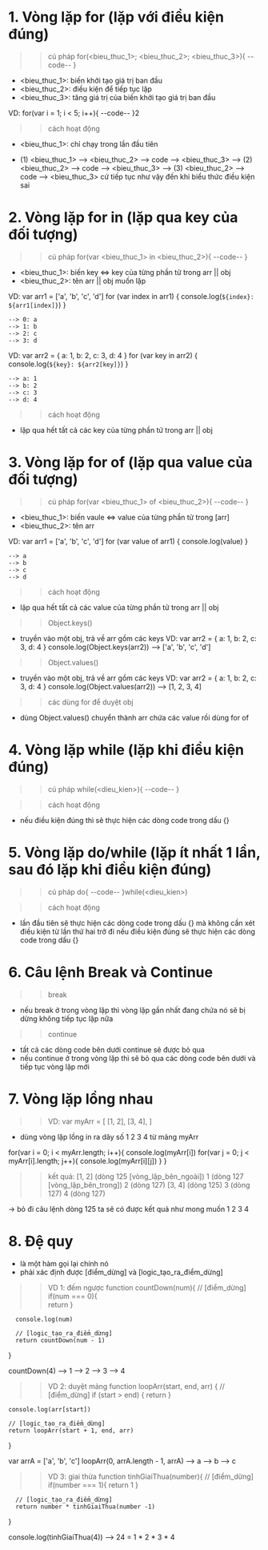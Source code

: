 # 1. Vòng lặp for (lặp với điều kiện đúng)
  >> cú pháp
  for(<bieu_thuc_1>; <bieu_thuc_2>; <bieu_thuc_3>){
      --code--
  }

  - <bieu_thuc_1>: biến khởi tạo giá trị ban đầu
  - <bieu_thuc_2>: điều kiện để tiếp tục lặp
  - <bieu_thuc_3>: tăng giá trị của biến khởi tạo giá trị ban đầu

  VD: for(var i = 1; i < 5; i++){
      --code--
  }2

  >> cách hoạt động 
  - <bieu_thuc_1>: chỉ chạy trong lần đầu tiên
  
  - (1) <bieu_thuc_1> --> <bieu_thuc_2> --> code --> <bieu_thuc_3> --> (2) <bieu_thuc_2> --> code --> <bieu_thuc_3> --> (3) <bieu_thuc_2> --> code --> <bieu_thuc_3>
    cứ tiếp tục như vậy đến khi biểu thức điều kiện sai

# 2. Vòng lặp for in (lặp qua key của đối tượng)
  >> cú pháp
  for(var <bieu_thuc_1> in <bieu_thuc_2>){
      --code--
  }

  - <bieu_thuc_1>: biến key <=> key của từng phần tử trong arr || obj
  - <bieu_thuc_2>: tên arr || obj muốn lặp

 VD: var arr1 = ['a', 'b', 'c', 'd']
     for (var index in arr1) {
         console.log(`${index}: ${arr1[index]}`)
     }
    
    --> 0: a
    --> 1: b
    --> 2: c
    --> 3: d

 VD: var arr2 = { a: 1, b: 2, c: 3, d: 4 }
     for (var key in arr2) {
         console.log(`${key}: ${arr2[key]}`)
     }    
    
    --> a: 1
    --> b: 2
    --> c: 3
    --> d: 4

>> cách hoạt động
- lặp qua hết tất cả các key của từng phần tử trong arr || obj

# 3. Vòng lặp for of (lặp qua value của đối tượng)
 >> cú pháp
 for(var <bieu_thuc_1> of <bieu_thuc_2>){
      --code--
 }

 - <bieu_thuc_1>: biến vaule <=> value của từng phần tử trong [arr]
 - <bieu_thuc_2>: tên arr 

 VD: var arr1 = ['a', 'b', 'c', 'd']
     for (var value of arr1) {
         console.log(value)
     }
    
    --> a
    --> b
    --> c
    --> d

 >> cách hoạt động
 - lặp qua hết tất cả các value của từng phần tử trong arr || obj

 >> Object.keys()
 - truyền vào một obj, trả về arr gồm các keys
 VD: var arr2 = { a: 1, b: 2, c: 3, d: 4 }
     console.log(Object.keys(arr2)) --> ['a', 'b', 'c', 'd']

 >> Object.values()
 - truyền vào một obj, trả về arr gồm các keys
 VD: var arr2 = { a: 1, b: 2, c: 3, d: 4 }
     console.log(Object.values(arr2)) --> [1, 2, 3, 4]

>> các dùng for để duyệt obj
- dùng Object.values() chuyển thành arr chứa các value rồi dùng for of

# 4. Vòng lặp while (lặp khi điều kiện đúng)
  >> cú pháp
  while(<dieu_kien>){
      --code--
  }

  >> cách hoạt động
  - nếu điều kiện đúng thì sẽ thực hiện các dòng code trong dấu {}

# 5. Vòng lặp do/while (lặp ít nhất 1 lần, sau đó lặp khi điều kiện đúng)
  >> cú pháp
  do{
      --code--
  }while(<dieu_kien>)

  >> cách hoạt động
  - lần đầu tiên sẽ thực hiện các dòng code trong dấu {} mà không cần xét điều kiện
    từ lần thứ hai trở đi nếu điều kiện đúng sẽ thực hiện các dòng code trong dấu {}

# 6. Câu lệnh Break và Continue 
  >> break
  - nếu break ở trong vòng lặp thì vòng lặp gần nhất đang chứa nó sẽ bị dừng không tiếp tục lặp nữa

  >> continue
  - tất cả các dòng code bên dưới continue sẽ được bỏ qua
  - nếu continue ở trong vòng lặp thì sẽ bỏ qua các dòng code bên dưới và tiếp tục vòng lặp mới

# 7. Vòng lặp lồng nhau
  >> VD:
  var myArr = [
      [1, 2],
      [3, 4],
  ]

  - dùng vòng lặp lồng in ra dãy số 1 2 3 4 từ mảng myArr

  for(var i = 0; i < myArr.length; i++){
      console.log(myArr[i])
      for(var j = 0; j < myArr[i].length; j++){
          console.log(myArr[i][j])
      }
  }

  >> kết quả:
  [1, 2]            (dòng 125 [vòng_lặp_bên_ngoài])
  1                 (dòng 127 [vòng_lặp_bên_trong])
  2                 (dòng 127)
  [3, 4]            (dòng 125)
  3                 (dòng 127)
  4                 (dòng 127)

  -> bỏ đi câu lệnh dòng 125 ta sẽ có được kết quả như mong muốn 1 2 3 4

# 8. Đệ quy
  - là một hàm gọi lại chính nó
  - phải xác định được [điểm_dừng] và [logic_tạo_ra_điểm_dừng]
  
  >> VD 1: đếm ngược
  function countDown(num){
      // [điểm_dừng]
      if(num === 0){     
          return
      }
      
      console.log(num)

      // [logic_tạo_ra_điểm_dừng]
      return countDown(num - 1)       
  }

  countDown(4)
  --> 1 
  --> 2 
  --> 3 
  --> 4

  >> VD 2: duyệt mảng
  function loopArr(start, end, arr) {
    // [điểm_dừng]
    if (start > end) {
        return
    }

    console.log(arr[start])

    // [logic_tạo_ra_điểm_dừng]
    return loopArr(start + 1, end, arr)
  }

  var arrA = ['a', 'b', 'c']
  loopArr(0, arrA.length - 1, arrA)
  --> a
  --> b
  --> c

  >> VD 3: giai thừa
  function tinhGiaiThua(number){
      // [điểm_dừng]
      if(number === 1){
          return 1
      }

      // [logic_tạo_ra_điểm_dừng]
      return number * tinhGiaiThua(number -1)
  }

  console.log(tinhGiaiThua(4))
  --> 24 = 1 * 2 * 3 * 4